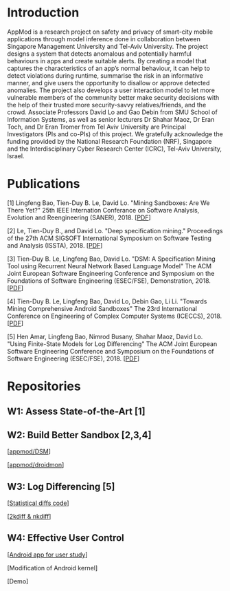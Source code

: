 # Introduction

AppMod is a research project on safety and privacy of smart-city mobile applications through model inference done in collaboration between Singapore Management University and Tel-Aviv University. The project designs a system that detects anomalous and potentially harmful behaviours in apps and create suitable alerts. By creating a model that captures the characteristics of an app’s normal behaviour, it can help to detect violations during runtime, summarise the risk in an informative manner, and give users the opportunity to disallow or approve detected anomalies. The project also develops a user interaction model to let more vulnerable members of the community better make security decisions with the help of their trusted more security-savvy relatives/friends, and the crowd. Associate Professors David Lo and Gao Debin from SMU School of Information Systems, as well as senior lecturers Dr Shahar Maoz, Dr Eran Toch, and Dr Eran Tromer from Tel Aviv University are Principal Investigators (PIs and co-PIs) of this project. We gratefully acknowledge the funding provided by the National Research Foundation (NRF), Singapore and the Interdisciplinary Cyber Research Center (ICRC), Tel-Aviv University, Israel.

# Publications

[1] Lingfeng Bao, Tien-Duy B. Le, David Lo. "Mining Sandboxes: Are We There Yet?" 25th IEEE Internation Conferance on Software Analysis, Evolution and Reengineering (SANER), 2018. [<a href="https://github.com/appmod/Introduction/blob/master/SANER2018.pdf">PDF</a>]

[2] Le, Tien-Duy B., and David Lo. "Deep specification mining." Proceedings of the 27th ACM SIGSOFT International Symposium on Software Testing and Analysis (ISSTA), 2018. [<a href="https://github.com/appmod/Introduction/blob/master/ISSTA2018.pdf">PDF</a>]

[3] Tien-Duy B. Le, Lingfeng Bao, David Lo. "DSM: A Specification Mining Tool using Recurrent Neural Network Based Language Model" The ACM Joint European Software Engineering Conference and Symposium on the Foundations of Software Engineering (ESEC/FSE), Demonstration, 2018. [<a href="https://github.com/appmod/Introduction/blob/master/FSE2018Demo_duy.pdf">PDF</a>]

[4] Tien-Duy B. Le, Lingfeng Bao, David Lo, Debin Gao, Li Li. "Towards Mining Comprehensive Android Sandboxes" The 23rd International Conference on Engineering of Complex Computer Systems (ICECCS), 2018. [<a href="https://github.com/appmod/Introduction/blob/master/ICECCS2018.pdf">PDF</a>]

[5] Hen Amar, Lingfeng Bao, Nimrod Busany, Shahar Maoz, David Lo. "Using Finite-State Models for Log Differencing" The ACM Joint European Software Engineering Conference and Symposium on the Foundations of Software Engineering (ESEC/FSE), 2018. [<a href="https://github.com/appmod/Introduction/blob/master/FSE2018.pdf">PDF</a>]


# Repositories
## W1: Assess State-of-the-Art [1]

## W2: Build Better Sandbox [2,3,4]
[<a href="https://github.com/appmod/DSM">appmod/DSM</a>]

[<a href="https://github.com/appmod/droidmon">appmod/droidmon</a>]

## W3: Log Differencing [5]

[<a href="https://github.com/appmod/StatisticalLogDifferencing">Statistical diffs code</a>]

[<a href="https://github.com/appmod/LogDifferencingTool">2kdiff & nkdiff</a>]

## W4: Effective User Control

[<a href="https://github.com/appmod/appmod">Android app for user study</a>]

[Modification of Android kernel]

[Demo]
